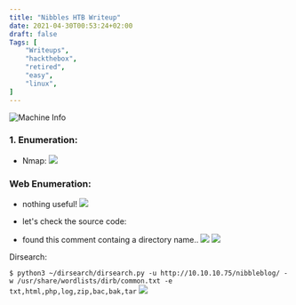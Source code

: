 ```yaml
---
title: "Nibbles HTB Writeup"
date: 2021-04-30T00:53:24+02:00
draft: false
Tags: [
    "Writeups",
    "hackthebox",
    "retired",
    "easy",
    "linux",
]
---
```

![Machine Info](/images/nibbles/1.png)

### 1. Enumeration:
* Nmap:
![](/images/nibbles/2.png)

### Web Enumeration:

* nothing useful!
![](/images/nibbles/3.png)

* let's check the source code:
 * found this comment containg a directory name..
![](/images/nibbles/4.png)
![](/images/nibbles/5.png)

Dirsearch:

``$ python3 ~/dirsearch/dirsearch.py -u http://10.10.10.75/nibbleblog/ -w /usr/share/wordlists/dirb/common.txt -e txt,html,php,log,zip,bac,bak,tar``
![](/images/nibbles/6.png)




